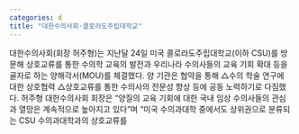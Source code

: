 ```yaml
---
categories: d
title: "대한수의사회·콜로라도주립대학교"
---
```

대한수의사회(회장 허주형)는 지난달 24일 미국 콜로라도주립대학교(이하 CSU)를 방문해 상호교류를 통한 수의학 교육의 발전과 우리나라 수의사들의 교육 기회 확대 등을 골자로 하는 양해각서(MOU)를 체결했다. 양 기관은 협약을 통해 △수의 학술 연구에 대한 상호협력 △상호교류를 통한 수의사의 전문성 향상 등에 공동 노력하기로 다짐했다. 허주형 대한수의사회 회장은 “양질의 교육 기회에 대한 국내 임상 수의사들의 관심과 열망은 계속적으로 높아지고 있다”며 “미국 수의과대학 중에서도 상위권으로 분류되는 CSU 수의과대학과의 상호교류를